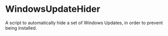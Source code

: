 # WindowsUpdateHider
A script to automatically hide a set of Windows Updates, in order to prevent being installed.
